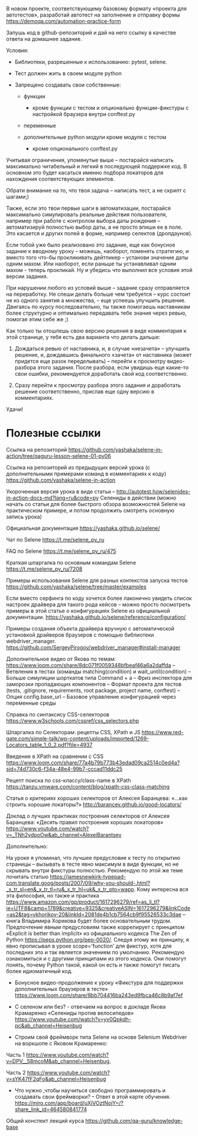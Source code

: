 В новом проекте, соответствующему базовому формату «проекта для автотестов», разработай автотест на заполнение и отправку формы https://demoqa.com/automation-practice-form



Запушь код в github-репозиторий и дай на него ссылку в качестве ответа на домашнее задание.



Условия:

- Библиотеки, разрешенные к использованию: pytest, selene.

- Тест должен жить в своем модуле python 

- Запрещено создавать свои собственные:

  - функции

    - кроме функции с тестом и опционально функции-фикстуры с настройкой браузера внутри conftest.py

  - переменные

  - дополнительные python модули кроме модуля с тестом

    - кроме опционального conftest.py



Учитывая ограничения, упомянутые выше – постарайся написать максимально читабельный и легкий в последующей поддержке код. В основном это будет касаться именно подбора локаторов для нахождения соответствующих элементов.



Обрати внимание на то, что твоя задача – написать тест, а не скрипт с шагами;) 



Также, если это твои первые шаги в автоматизации, постарайся максимально симулировать реальные действия пользователя, например при работе с контролом выбора даты рождения – автоматизируй полностью выбор даты, а не просто впиши ее в поле. Это касается и других полей в форме, например селектов (дропдаунов). 



Если тобой уже было реализовано это задание, еще как бонусное задание к вводному уроку – можешь, наоборот, поменять стратегию, и вместо того что-бы прокликивать дейтпикер – установи значение даты одним махом. Или наоборот, если раньше ты устанавливал одним махом - теперь прокликай. Ну и убедись что выполнил все условия этой версии задания.



При нарушении любого из условий выше – задание сразу отправляется на переработку. Не спеши делать больше чем требуется – курс состоит не из одного занятия а множества, – еще успеешь улучшить решение. Двигаясь по курсу последовательно, ты также помогаешь наставникам более структурно и оптимально передавать тебе знания через ревью, помогая этим себе же ;)



Как только ты отошлешь свою версию решения в виде комментария к этой странице, у тебя есть два варианта что делать дальше:



1. Дождаться ревью от наставника, и, в случае «незачета» – улучшить решение, и, дождавшись финального «зачета» от наставника (может придется еще разок переделывать) – перейти к просмотру видео-разбора этого задания. После разбора, если увидишь еще какие-то свои ошибки, рекомендуется доработать свой код соответственно.

2. Сразу перейти к просмотру разбора этого задания и доработать решение соответственно, прислав еще одну версию в комментариях.



Удачи!

# Полезные ссылки

Ссылка на репозиторий
https://github.com/yashaka/selene-in-action/tree/qaguru-lesson-selene-01-py06

Ссылка на репозиторий из предыдущих версий урока (с дополнительными примерами команд в комментариях к коду) 
https://github.com/yashaka/selene-in-action

Укороченная версия урока в виде статьи – http://autotest.how/selenides-in-action-docs-md?lang=ru&code=py
Селениды в действии (можно начать со статьи для более быстрого обзора возможностей Selene на практическом примере, и потом продолжить смотреть основную запись урока)

Официальная документация
https://yashaka.github.io/selene/


Чат по Selene 
https://t.me/selene_py_ru

FAQ по Selene
https://t.me/selene_py_ru/475

Краткая шпаргалка по основным командам Selene
https://t.me/selene_py_ru/7208

Примеры использования Selene для разных контекстов запуска тестов
https://github.com/yashaka/selene/tree/master/examples

Если вместо серфинга по коду хочется более лаконично увидеть список настроек драйвера для такого рода кейсов – можно просто посмотреть примеры в этой статье о конфигурациях Selene из официальной документации.
https://yashaka.github.io/selene/reference/configuration/

Примеры создания объекта драйвера вручную с автоматической установкой драйверов браузеров с помощью библиотеки webdriver_manager.
https://github.com/SergeyPirogov/webdriver_manager#install-manager





Дополнительное видео от Якова по темам:
https://www.loom.com/share/8dc071f0059348bfbeaf46a6a2daffda
– Ветвления в тестах (команды matching(condition) и wait_until(condition)
– Больше симуляции шорткатов типа Command + a
– Фриз инспектора для заморозки пропадающих компонентов
– Формат проекта для тестов (tests, .gitignore, requirements, root package, project name, conftest)
– Опция config.base_url
– Базовое управление конфигурацией через переменные среды

Справка по синтаксису CSS-селекторов
https://www.w3schools.com/cssref/css_selectors.php

Шпаргалка по Селекторам: рецепты CSS, XPath и JS
https://www.red-gate.com/simple-talk/wp-content/uploads/imported/1269-Locators_table_1_0_2.pdf?file=4937

Введение в XPath на сравнении с CSS
https://www.loom.com/share/77a4b79b773b43edad09ca2514c0ed4a?sid=74d730c6-f34a-48e4-99b7-cccad11ddc25

Рецепт поиска по css-классу/class-name в XPath
https://tanzu.vmware.com/content/blog/xpath-css-class-matching

Статья о критериях хороших селекторов от Алексея Баранцева: «...как строить хорошие локаторы?»
http://barancev.github.io/good-locators/

Доклад о лучших практиках построения селекторов от Алексея Баранцева: «Десять правил построения хороших локаторов»
https://www.youtube.com/watch?v=_TNh2ydpoOw&ab_channel=AlexeiBarantsev


Дополнительно:

На уроке я упоминал, что лучшее предусловие к тесту по открытию страницы – вызывать в тесте явно максимум в виде функции, но не скрывать внутри фикстуры полностью. Рекомендую по этой же теме почитать статью https://jamesnewkirk-typepad-com.translate.goog/posts/2007/09/why-you-should-.html?_x_tr_sl=en&_x_tr_tl=ru&_x_tr_hl=uk&_x_tr_pto=wapp. 
Кому интересна вся эта философия, но также и практика https://www.amazon.com/gp/product/1617296279/ref=as_li_tl?ie=UTF8&camp=1789&creative=9325&creativeASIN=1617296279&linkCode=as2&tag=vkhorikov-20&linkId=2081de4b1cb7564cb9f95526533c3dae – книга Владимира Хорикова будет более основательным трудом. Предпочтение явным предусловиям также коррелирует с принципом «Explicit is better than implicit» из официального кодекса The Zen of Python https://peps.python.org/pep-0020/. Следуя этому же принципу, я явно прописывал в уроке scope='function' для фикстур, хотя для последних это и так является значением по умолчанию. Рекомендую ознакомиться и с другими принципами из этого кодекса. Они помогут понять, почему Python такой, какой он есть и также помогут писать более идиоматичный код.


- Бонусное видео-продолжение к уроку «Фикстура для поддержки дополнительных браузеров в тесте»
https://www.loom.com/share/8bb704416ba243ed9fbca46c8b9af7ef

- С селеном или без? - отвечаем на вопрос в докладе Якова Крамаренко «Селениды против велосипедов»
https://www.youtube.com/watch?v=yv0Qpkdh-pc&ab_channel=Heisenbug

- Строим свой фреймворк типа Selene на основе Selenium Webdriver на воркшопе с Яковом Крамаренко: 

Часть 1 https://www.youtube.com/watch?v=DPV__58mcoM&ab_channel=Heisenbug, 

Часть 2 https://www.youtube.com/watch?v=sYK47fF2qFo&ab_channel=Heisenbug
- Что нужно ,чтобы научиться свободно программировать и создавать свои фреймворки? – Ответ в этой карте обучения.
https://miro.com/app/board/uXjVOztNojY=/?share_link_id=464580841774

Общий конспект лекций курса 
https://github.com/qa-guru/knowledge-base